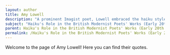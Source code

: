 ```yaml
---
layout: author
title: Amy Lowell
description: "A prominent Imagist poet, Lowell embraced the haiku style in her poetry, using imagery and nature as central themes to convey emotional depth."
subject: "Haiku's Role in the British Modernist Poets' Works (Early 20th century)"
parent: Haiku's Role in the British Modernist Poets' Works (Early 20th century)
permalink: /Haiku's Role in the British Modernist Poets' Works (Early 20th century)/authors/Amy-Lowell/
---
```


Welcome to the page of Amy Lowell! Here you can find their quotes.
